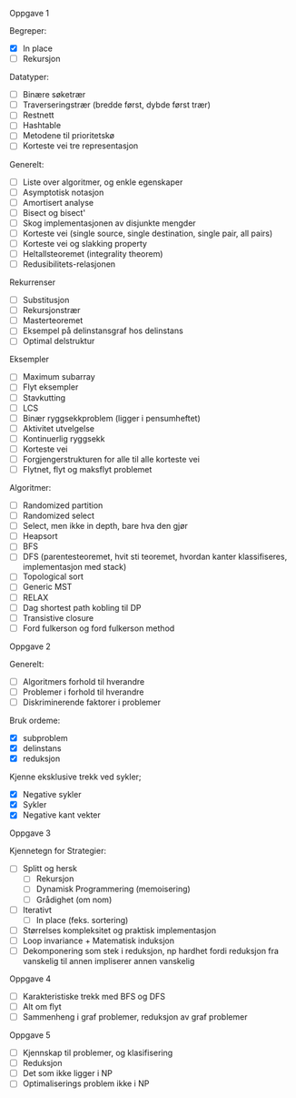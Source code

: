Oppgave 1

Begreper:
- [x] In place
- [ ] Rekursjon

Datatyper:
- [ ] Binære søketrær
- [ ] Traverseringstrær (bredde først, dybde først trær)
- [ ] Restnett
- [ ] Hashtable
- [ ] Metodene til prioritetskø
- [ ] Korteste vei tre representasjon

Generelt:
- [ ] Liste over algoritmer, og enkle egenskaper
- [ ] Asymptotisk notasjon
- [ ] Amortisert analyse
- [ ] Bisect og bisect'
- [ ] Skog implementasjonen av disjunkte mengder
- [ ] Korteste vei (single source, single destination, single pair, all pairs)
- [ ] Korteste vei og slakking property
- [ ] Heltallsteoremet (integrality theorem)
- [ ] Redusibilitets-relasjonen

Rekurrenser
- [ ] Substitusjon
- [ ] Rekursjonstrær
- [ ] Masterteoremet
- [ ] Eksempel på delinstansgraf hos delinstans
- [ ] Optimal delstruktur

Eksempler
- [ ] Maximum subarray
- [ ] Flyt eksempler
- [ ] Stavkutting
- [ ] LCS
- [ ] Binær ryggsekkproblem (ligger i pensumheftet)
- [ ] Aktivitet utvelgelse
- [ ] Kontinuerlig ryggsekk
- [ ] Korteste vei 
- [ ] Forgjengerstrukturen for alle til alle korteste vei
- [ ] Flytnet, flyt og maksflyt problemet

Algoritmer:
- [ ] Randomized partition 
- [ ] Randomized select 
- [ ] Select, men ikke in depth, bare hva den gjør
- [ ] Heapsort
- [ ] BFS
- [ ] DFS (parentesteoremet, hvit sti teoremet, hvordan kanter klassifiseres, implementasjon med stack)
- [ ] Topological sort
- [ ] Generic MST
- [ ] RELAX
- [ ] Dag shortest path kobling til DP
- [ ] Transistive closure
- [ ] Ford fulkerson og ford fulkerson method

Oppgave 2

Generelt:
- [ ] Algoritmers forhold til hverandre
- [ ] Problemer i forhold til hverandre
- [ ] Diskriminerende faktorer i problemer

Bruk ordeme:
- [x] subproblem
- [x] delinstans
- [x] reduksjon

Kjenne eksklusive trekk ved sykler;
- [x] Negative sykler
- [x] Sykler
- [x] Negative kant vekter

Oppgave 3

Kjennetegn for Strategier:
- [ ] Splitt og hersk
	- [ ] Rekursjon
	- [ ] Dynamisk Programmering (memoisering)
	- [ ] Grådighet (om nom)
- [ ] Iterativt
	- [ ] In place (feks. sortering)

- [ ] Størrelses kompleksitet og praktisk implementasjon
- [ ] Loop invariance + Matematisk induksjon
- [ ] Dekomponering som stek i reduksjon, np hardhet fordi reduksjon fra vanskelig til annen impliserer annen vanskelig

Oppgave 4

- [ ] Karakteristiske trekk med BFS og DFS
- [ ] Alt om flyt
- [ ] Sammenheng i graf problemer, reduksjon av graf problemer

Oppgave 5

- [ ] Kjennskap til problemer, og klasifisering
- [ ] Reduksjon
- [ ] Det som ikke ligger i NP
- [ ] Optimaliserings problem ikke i NP
